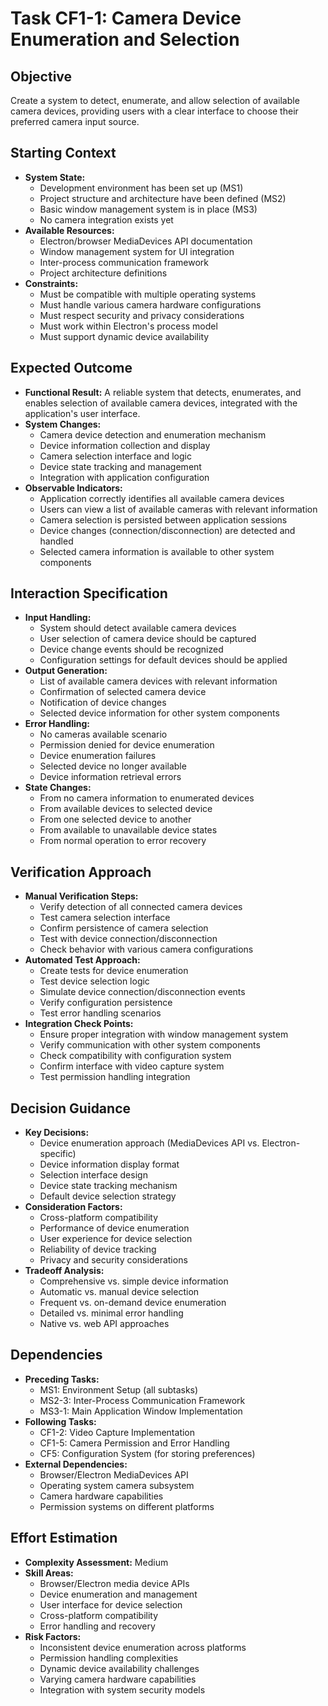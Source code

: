 # Task CF1-1: Camera Device Enumeration and Selection

## Objective
Create a system to detect, enumerate, and allow selection of available camera devices, providing users with a clear interface to choose their preferred camera input source.

## Starting Context
- **System State:** 
  - Development environment has been set up (MS1)
  - Project structure and architecture have been defined (MS2)
  - Basic window management system is in place (MS3)
  - No camera integration exists yet
- **Available Resources:** 
  - Electron/browser MediaDevices API documentation
  - Window management system for UI integration
  - Inter-process communication framework
  - Project architecture definitions
- **Constraints:** 
  - Must be compatible with multiple operating systems
  - Must handle various camera hardware configurations
  - Must respect security and privacy considerations
  - Must work within Electron's process model
  - Must support dynamic device availability

## Expected Outcome
- **Functional Result:** A reliable system that detects, enumerates, and enables selection of available camera devices, integrated with the application's user interface.
- **System Changes:** 
  - Camera device detection and enumeration mechanism
  - Device information collection and display
  - Camera selection interface and logic
  - Device state tracking and management
  - Integration with application configuration
- **Observable Indicators:** 
  - Application correctly identifies all available camera devices
  - Users can view a list of available cameras with relevant information
  - Camera selection is persisted between application sessions
  - Device changes (connection/disconnection) are detected and handled
  - Selected camera information is available to other system components

## Interaction Specification
- **Input Handling:** 
  - System should detect available camera devices
  - User selection of camera device should be captured
  - Device change events should be recognized
  - Configuration settings for default devices should be applied
- **Output Generation:** 
  - List of available camera devices with relevant information
  - Confirmation of selected camera device
  - Notification of device changes
  - Selected device information for other system components
- **Error Handling:** 
  - No cameras available scenario
  - Permission denied for device enumeration
  - Device enumeration failures
  - Selected device no longer available
  - Device information retrieval errors
- **State Changes:** 
  - From no camera information to enumerated devices
  - From available devices to selected device
  - From one selected device to another
  - From available to unavailable device states
  - From normal operation to error recovery

## Verification Approach
- **Manual Verification Steps:** 
  - Verify detection of all connected camera devices
  - Test camera selection interface
  - Confirm persistence of camera selection
  - Test with device connection/disconnection
  - Check behavior with various camera configurations
- **Automated Test Approach:** 
  - Create tests for device enumeration
  - Test device selection logic
  - Simulate device connection/disconnection events
  - Verify configuration persistence
  - Test error handling scenarios
- **Integration Check Points:** 
  - Ensure proper integration with window management system
  - Verify communication with other system components
  - Check compatibility with configuration system
  - Confirm interface with video capture system
  - Test permission handling integration

## Decision Guidance
- **Key Decisions:** 
  - Device enumeration approach (MediaDevices API vs. Electron-specific)
  - Device information display format
  - Selection interface design
  - Device state tracking mechanism
  - Default device selection strategy
- **Consideration Factors:** 
  - Cross-platform compatibility
  - Performance of device enumeration
  - User experience for device selection
  - Reliability of device tracking
  - Privacy and security considerations
- **Tradeoff Analysis:** 
  - Comprehensive vs. simple device information
  - Automatic vs. manual device selection
  - Frequent vs. on-demand device enumeration
  - Detailed vs. minimal error handling
  - Native vs. web API approaches

## Dependencies
- **Preceding Tasks:** 
  - MS1: Environment Setup (all subtasks)
  - MS2-3: Inter-Process Communication Framework
  - MS3-1: Main Application Window Implementation
- **Following Tasks:** 
  - CF1-2: Video Capture Implementation
  - CF1-5: Camera Permission and Error Handling
  - CF5: Configuration System (for storing preferences)
- **External Dependencies:** 
  - Browser/Electron MediaDevices API
  - Operating system camera subsystem
  - Camera hardware capabilities
  - Permission systems on different platforms

## Effort Estimation
- **Complexity Assessment:** Medium
- **Skill Areas:** 
  - Browser/Electron media device APIs
  - Device enumeration and management
  - User interface for device selection
  - Cross-platform compatibility
  - Error handling and recovery
- **Risk Factors:** 
  - Inconsistent device enumeration across platforms
  - Permission handling complexities
  - Dynamic device availability challenges
  - Varying camera hardware capabilities
  - Integration with system security models